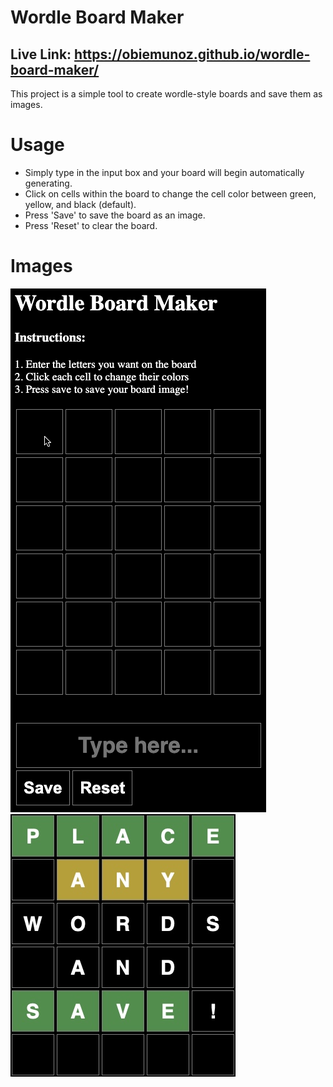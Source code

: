 # Wordle Board Maker

## Live Link: https://obiemunoz.github.io/wordle-board-maker/

This project is a simple tool to create wordle-style boards and save them as images.

# Usage

- Simply type in the input box and your board will begin automatically generating.
- Click on cells within the board to change the cell color between green, yellow, and black (default).
- Press 'Save' to save the board as an image.
- Press 'Reset' to clear the board.

# Images

![how-it-works](./src/assets/how-it-works.gif)
![example-output](./src/assets/board-example.jpg)
